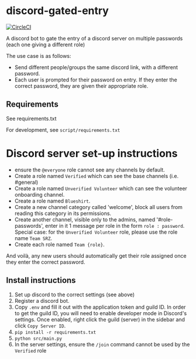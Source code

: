 # discord-gated-entry

[![CircleCI](https://circleci.com/gh/srobo/discord-gated-entry.svg?style=svg)](https://circleci.com/gh/srobo/discord-gated-entry)

A discord bot to gate the entry of a discord server on multiple passwords (each one giving a different role)

The use case is as follows:

- Send different people/groups the same discord link, with a different password.
- Each user is prompted for their password on entry. If they enter the correct password, they are given their appropriate role.

## Requirements

See requirements.txt

For development, see `script/requirements.txt`

# Discord server set-up instructions

- ensure the `@everyone` role cannot see any channels by default.
- Create a role named `Verified` which can see the base channels (i.e. #general)
- Create a role named `Unverified Volunteer` which can see the volunteer onboarding channel.
- Create a role named `Blueshirt`.
- Create a new channel category called 'welcome', block all users from reading this category in its permissions.
- Create another channel, visible only to the admins, named '#role-passwords', enter in it 1 message per role in the form `role : password`. Special case: for the `Unverified Volunteer` role, please use the role name `Team SRZ`.
- Create each role named `Team {role}`.

And voilà, any new users should automatically get their role assigned once they enter the correct password.

## Install instructions

1. Set up discord to the correct settings (see above)
2. Register a discord bot.
3. Copy `.env` and fill it out with the application token and guild ID. In order to get the guild ID, you will need to enable developer mode in Discord's settings. Once enabled, right click the guild (server) in the sidebar and click `Copy Server ID`.
4. `pip install -r requirements.txt`
5. `python src/main.py`
6. In the server settings, ensure the `/join` command cannot be used by the `Verified` role
